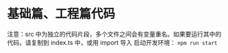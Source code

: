 基础篇、工程篇代码
===============

注意：src 中为独立的代码片段，多个文件之间会有变量重名。如果要运行其中的代码，请复制到 index.ts 中，或用 import 导入
启动开发环境： `npm run start`  
